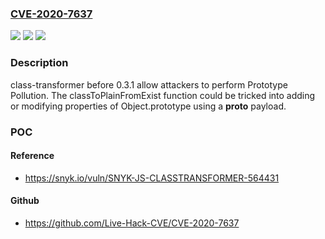 ### [CVE-2020-7637](https://cve.mitre.org/cgi-bin/cvename.cgi?name=CVE-2020-7637)
![](https://img.shields.io/static/v1?label=Product&message=class-transformer&color=blue)
![](https://img.shields.io/static/v1?label=Version&message=All%20versions%20prior%20to%20version%200.3.1%20&color=brightgreen)
![](https://img.shields.io/static/v1?label=Vulnerability&message=Prototype%20Pollution&color=brightgreen)

### Description

class-transformer before 0.3.1 allow attackers to perform Prototype Pollution. The classToPlainFromExist function could be tricked into adding or modifying properties of Object.prototype using a __proto__ payload.

### POC

#### Reference
- https://snyk.io/vuln/SNYK-JS-CLASSTRANSFORMER-564431

#### Github
- https://github.com/Live-Hack-CVE/CVE-2020-7637

